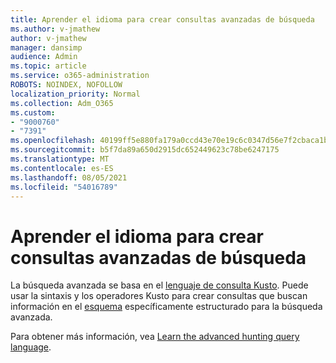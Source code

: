 ```yaml
---
title: Aprender el idioma para crear consultas avanzadas de búsqueda
ms.author: v-jmathew
author: v-jmathew
manager: dansimp
audience: Admin
ms.topic: article
ms.service: o365-administration
ROBOTS: NOINDEX, NOFOLLOW
localization_priority: Normal
ms.collection: Adm_O365
ms.custom:
- "9000760"
- "7391"
ms.openlocfilehash: 40199ff5e880fa179a0ccd43e70e19c6c0347d56e7f2cbaca1b739dae2aede3d
ms.sourcegitcommit: b5f7da89a650d2915dc652449623c78be6247175
ms.translationtype: MT
ms.contentlocale: es-ES
ms.lasthandoff: 08/05/2021
ms.locfileid: "54016789"
---
```

# <a name="learn-the-language-for-creating-advanced-hunting-queries"></a>Aprender el idioma para crear consultas avanzadas de búsqueda

La búsqueda avanzada se basa en el [lenguaje de consulta Kusto](https://go.microsoft.com/fwlink/?linkid=2144620). Puede usar la sintaxis y los operadores Kusto para crear consultas que buscan información en el [esquema](https://go.microsoft.com/fwlink/?linkid=2144621) específicamente estructurado para la búsqueda avanzada.

Para obtener más información, vea [Learn the advanced hunting query language](https://go.microsoft.com/fwlink/?linkid=2144518).
